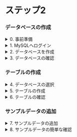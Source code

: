 # ステップ2
### データベースの作成

<details>
<summary>  0. 事前準備</summary>

- MySQLを実行するディレクトリ下に以下のファイルを用意してください
    - `sample_data.sql`
      ※ サンプルデータの追加時に使います。
      ※ ローカル環境での実行を想定しています。

</details>

<details>
<summary>  1. MySQLへログイン</summary>

```
mysql -u root -p
```
</details>
<details>
<summary>  2. データベースを作成 </summary>

- 以下のSQL文を実行してください。

```sql
CREATE DATABASE;
```
</details>

<details>
<summary>  3. データベースの確認</summary>

- 以下のSQL文を実行してデータベースが作成されていることを確認します。

```sql
SHOW DATABASES;
```

</details>

### テーブルの作成

<details>
<summary> 4. データベースの選択</summary>

- 以下のSQL文を実行してください。

```sql
USE internet_tv;
```
</details>

<details>
<summary> 5. テーブルの作成</summary>

- 以下のSQL文を実行してください。

    <details>
    <summary>channelsテーブル</summary>

    ```sql
    CREATE TABLE channels (
        PRIMARY KEY (channel_id),
        channel_id             SMALLINT UNSIGNED  NOT NULL AUTO_INCREMENT,
        channel_name           VARCHAR(50)        NOT NULL UNIQUE
    );
    ```
    </details>

    <details>
    <summary>program_slotsテーブル</summary>

    ```sql
    CREATE TABLE program_slots (
        PRIMARY KEY (program_slot_id),
        program_slot_id        BIGINT UNSIGNED    NOT NULL AUTO_INCREMENT,
        channel_id             SMALLINT UNSIGNED  NOT NULL,
        start_time             DATETIME           NOT NULL,
        end_time               DATETIME           NOT NULL,
        FOREIGN KEY (channel_id)      REFERENCES channels(channel_id) ON DELETE CASCADE
    );  
    ```
    </details>

    <details>
    <summary>programsテーブル</summary>

    ```sql
    CREATE TABLE programs (
        PRIMARY KEY (program_id),
        program_id             BIGINT UNSIGNED    NOT NULL AUTO_INCREMENT,
        program_title          VARCHAR(100)       NOT NULL,
        program_detail         TEXT               NOT NULL
    );
    ```
    </details>

    <details>
    <summary>program_schedulesテーブル</summary>

    ```sql
    CREATE TABLE program_schedules (
        PRIMARY KEY (program_schedule_id),
        program_schedule_id    BIGINT UNSIGNED    NOT NULL AUTO_INCREMENT,
        program_id             BIGINT UNSIGNED    NOT NULL,
        program_slot_id        BIGINT UNSIGNED    NOT NULL,
        FOREIGN KEY (program_id)      REFERENCES programs(program_id) ON DELETE CASCADE,
        FOREIGN KEY (program_slot_id) REFERENCES program_slots(program_slot_id) ON DELETE CASCADE
    );
    ```
    </details>

    <details>
    <summary>genresテーブル</summary>

    ```sql
    CREATE TABLE genres (
        PRIMARY KEY (genre_id),
        genre_id               SMALLINT UNSIGNED  NOT NULL AUTO_INCREMENT,
        genre_name             VARCHAR(50)        NOT NULL UNIQUE
    );
    ```
    </details>

    <details>
    <summary>program_genreテーブル</summary>

    ```sql
    CREATE TABLE program_genre (
        PRIMARY KEY (program_id, genre_id),
        program_id             BIGINT UNSIGNED    NOT NULL,
        genre_id               SMALLINT UNSIGNED       NOT NULL,
        FOREIGN KEY (program_id)      REFERENCES programs(program_id) ON DELETE CASCADE,
        FOREIGN KEY (genre_id)        REFERENCES genres(genre_id) ON DELETE CASCADE
    );
    ```
    </details>

    <details>
    <summary>seasonsテーブル</summary>

    ```sql
    CREATE TABLE seasons (
        PRIMARY KEY (season_id),
        season_id              INT UNSIGNED       NOT NULL AUTO_INCREMENT,
        program_id             BIGINT UNSIGNED    NOT NULL,
        season_number          INT UNSIGNED,
        FOREIGN KEY (program_id)      REFERENCES programs(program_id) ON DELETE CASCADE
    );
    ```
    </details>

    <details>
    <summary>episodesテーブル</summary>

    ```sql
    CREATE TABLE episodes (
        PRIMARY KEY (episode_id),
        episode_id             INT UNSIGNED       NOT NULL AUTO_INCREMENT,
        program_id             BIGINT UNSIGNED       NOT NULL,
        season_id              INT UNSIGNED,
        episode_number         INT UNSIGNED,
        episode_title          VARCHAR(100)       NOT NULL,
        episode_detail         TEXT               NOT NULL,
        duration               TIME               NOT NULL,
        release_date           DATE               NOT NULL,
        FOREIGN KEY (program_id)      REFERENCES programs(program_id) ON DELETE CASCADE,
        FOREIGN KEY (season_id)       REFERENCES seasons(season_id) ON DELETE CASCADE
    );
    ```
    </details>

    <details>
    <summary>view_countsテーブル</summary>

    ```sql
    CREATE TABLE view_counts (
        PRIMARY KEY (view_count_id),
        view_count_id          INT UNSIGNED       NOT NULL AUTO_INCREMENT,
        episode_id             INT UNSIGNED       NOT NULL,
        program_slot_id        BIGINT UNSIGNED    NOT NULL,
        view_count             BIGINT UNSIGNED    NOT NULL DEFAULT 0,
        FOREIGN KEY (episode_id)      REFERENCES episodes(episode_id) ON DELETE CASCADE,
        FOREIGN KEY (program_slot_id) REFERENCES program_slots(program_slot_id) ON DELETE CASCADE
    );
    ```
    </details>

</details>

<details>
<summary> 6. テーブルの確認</summary>

- 以下のSQL文を実行してテーブルが作成されていることを確認します。

```sql
SHOW TABLES;
```

</details>


### サンプルデータの追加

<details>
<summary> 7. サンプルデータの追加</summary>

- 以下のSQL文を実行してください。

```sql
source sample_data.sql;
```

</details>

<details>
<summary> 8. サンプルデータの簡単な確認</summary>

- 以下のSQL文を実行して結果が確認できればOKです。

```sql
SELECT * FROM channels ORDER BY channel_id ASC;
```

</details>
